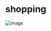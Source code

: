 # shopping
![image](https://github.com/qwa1822/shopping/assets/58835205/160ac1fb-ecc9-40d6-a38d-950037b31a36)

